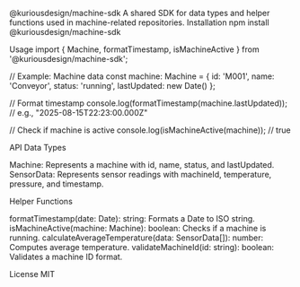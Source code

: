 @kuriousdesign/machine-sdk
A shared SDK for data types and helper functions used in machine-related repositories.
Installation
npm install @kuriousdesign/machine-sdk

Usage
import { Machine, formatTimestamp, isMachineActive } from '@kuriousdesign/machine-sdk';

// Example: Machine data
const machine: Machine = {
  id: 'M001',
  name: 'Conveyor',
  status: 'running',
  lastUpdated: new Date()
};

// Format timestamp
console.log(formatTimestamp(machine.lastUpdated)); // e.g., "2025-08-15T22:23:00.000Z"

// Check if machine is active
console.log(isMachineActive(machine)); // true

API
Data Types

Machine: Represents a machine with id, name, status, and lastUpdated.
SensorData: Represents sensor readings with machineId, temperature, pressure, and timestamp.

Helper Functions

formatTimestamp(date: Date): string: Formats a Date to ISO string.
isMachineActive(machine: Machine): boolean: Checks if a machine is running.
calculateAverageTemperature(data: SensorData[]): number: Computes average temperature.
validateMachineId(id: string): boolean: Validates a machine ID format.

License
MIT